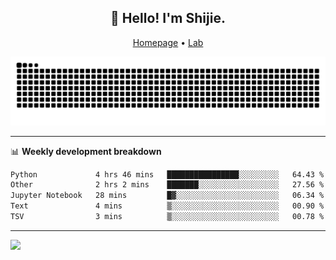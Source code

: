 <h2 align="center">👋 Hello! I'm Shijie.</h2>
<p align="center">
  <a href="https://xu-shi-jie.github.io"> Homepage</a> •
  <a href="https://onodalab.ees.hokudai.ac.jp"> Lab </a>
</p>

![Snake animation](https://github.com/xu-shi-jie/xu-shi-jie/blob/output/github-snake.svg)


-------

📊 **Weekly development breakdown**
<!--START_SECTION:waka-->

```txt
Python             4 hrs 46 mins   ████████████████░░░░░░░░░   64.43 %
Other              2 hrs 2 mins    ███████░░░░░░░░░░░░░░░░░░   27.56 %
Jupyter Notebook   28 mins         █▓░░░░░░░░░░░░░░░░░░░░░░░   06.34 %
Text               4 mins          ▒░░░░░░░░░░░░░░░░░░░░░░░░   00.90 %
TSV                3 mins          ▒░░░░░░░░░░░░░░░░░░░░░░░░   00.78 %
```

<!--END_SECTION:waka-->

-------
![](https://komarev.com/ghpvc/?username=xu-shi-jie&style=flat-square&color=blue) 
